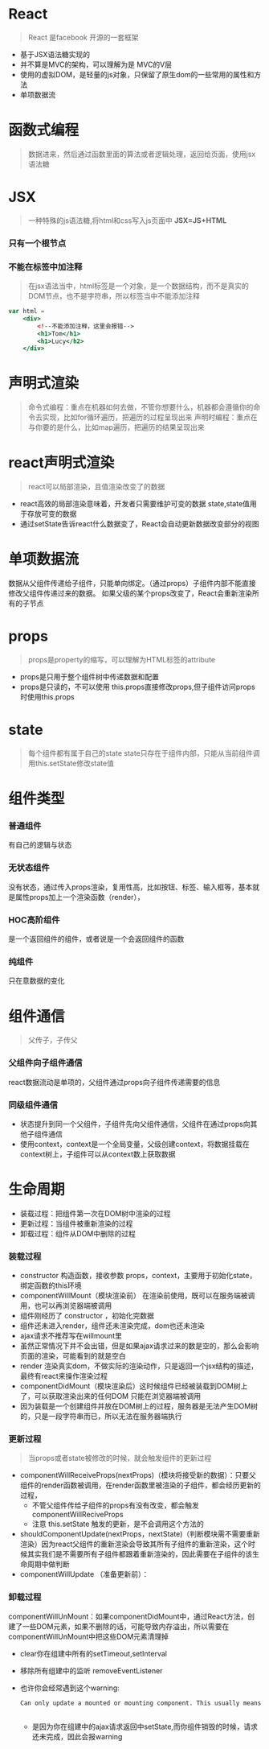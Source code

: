 # React
> React 是facebook 开源的一套框架
- 基于JSX语法糖实现的
- 并不算是MVC的架构，可以理解为是 MVC的V层
- 使用的虚拟DOM，是轻量的js对象，只保留了原生dom的一些常用的属性和方法
- 单项数据流


# 函数式编程
> 数据进来，然后通过函数里面的算法或者逻辑处理，返回给页面，使用jsx语法糖

# JSX
> 一种特殊的js语法糖,将html和css写入js页面中 **JSX=JS+HTML**

### 只有一个根节点

### 不能在标签中加注释
> 在jsx语法当中，html标签是一个对象，是一个数据结构，而不是真实的DOM节点，也不是字符串，所以标签当中不能添加注释

``` jsx
var html = 
    <div>
        <!--不能添加注释，这里会报错-->
        <h1>Tom</h1>
        <h1>Lucy</h2>
    </div>
```

# 声明式渲染
> 命令式编程：重点在机器如何去做，不管你想要什么，机器都会遵循你的命令去实现，比如for循环遍历，把遍历的过程呈现出来
> 声明时编程：重点在与你要的是什么，比如map遍历，把遍历的结果呈现出来

# react声明式渲染
> react可以局部渲染，且值渲染改变了的数据
- react高效的局部渲染意味着，开发者只需要维护可变的数据 state,state值用于存放可变的数据
- 通过setState告诉react什么数据变了，React会自动更新数据改变部分的视图

# 单项数据流
数据从父组件传递给子组件，只能单向绑定。（通过props）子组件内部不能直接修改父组件传递过来的数据。
如果父级的某个props改变了，React会重新渲染所有的子节点

# props
> props是property的缩写，可以理解为HTML标签的attribute
- props是只用于整个组件树中传递数据和配置
- props是只读的，不可以使用 this.props直接修改props,但子组件访问props时使用this.props

# state
> 每个组件都有属于自己的state
state只存在于组件内部，只能从当前组件调用this.setState修改state值

# 组件类型
### 普通组件
有自己的逻辑与状态

### 无状态组件
没有状态，通过传入props渲染，复用性高，比如按钮、标签、输入框等，基本就是属性props加上一个渲染函数（render），

### HOC高阶组件 
是一个返回组件的组件，或者说是一个会返回组件的函数

### 纯组件
只在意数据的变化


# 组件通信
> 父传子，子传父
### 父组件向子组件通信
react数据流动是单项的，父组件通过props向子组件传递需要的信息

### 同级组件通信
- 状态提升到同一个父组件，子组件先向父组件通信，父组件在通过props向其他子组件通信
- 使用context，context是一个全局变量，父级创建context，将数据挂载在context树上，子组件可以从context数上获取数据

# 生命周期
- 装载过程：把组件第一次在DOM树中渲染的过程 
- 更新过程：当组件被重新渲染的过程 
- 卸载过程：组件从DOM中删除的过程
### 装载过程
- constructor 构造函数，接收参数 props，context，主要用于初始化state，绑定函数的this环境
- componentWillMount（模块渲染前） 在渲染前使用，既可以在服务端被调用，也可以再浏览器端被调用
 - 组件刚经历了 constructor ，初始化完数据
 - 组件还未进入render，组件还未渲染完成，dom也还未渲染
 - ajax请求不推荐写在willmount里
  - 虽然正常情况下并不会出错，但是如果ajax请求过来的数是空的，那么会影响页面的渲染，可能看到的就是空白
- render 渲染真实dom，不做实际的渲染动作，只是返回一个jsx结构的描述，最终有react来操作渲染过程
- componentDidMount（模块渲染后）这时候组件已经被装载到DOM树上了，可以获取渲染出来的任何DOM 只能在浏览器端被调用
- 因为装载是一个创建组件并放在DOM树上的过程，服务器是无法产生DOM树的，只是一段字符串而已，所以无法在服务器端执行

### 更新过程
> 当props或者state被修改的时候，就会触发组件的更新过程
- componentWillReceiveProps(nextProps)（模块将接受新的数据）：只要父组件的render函数被调用，在render函数里被渲染的子组件，都会经历更新的过程，
  - 不管父组件传给子组件的props有没有改变，都会触发componentWillReciveProps
  - 注意 this.setState 触发的更新，是不会调用这个方法的
- shouldComponentUpdate(nextProps，nextState)（判断模块需不需要重新渲染）因为react父组件的重新渲染会导致其所有子组件的重新渲染，这个时候其实我们是不需要所有子组件都跟着重新渲染的，因此需要在子组件的该生命周期中做判断
- componentWillUpdate （准备更新前）：

### 卸载过程
componentWillUnMount：如果componentDidMount中，通过React方法，创建了一些DOM元素，如果不删除的话，可能导致内存溢出，所以需要在componentWillUnMount中把这些DOM元素清理掉
- clear你在组建中所有的setTimeout,setInterval
- 移除所有组建中的监听 removeEventListener
- 也许你会经常遇到这个warning:

  ``` bash
  Can only update a mounted or mounting component. This usually means you called setState() on an unmounted component. This is a no-op. Please check the code for the undefined component
 
  ```
  
  - 是因为你在组建中的ajax请求返回中setState,而你组件销毁的时候，请求还未完成，因此会报warning
  
